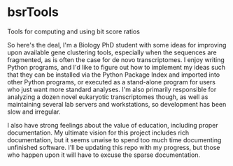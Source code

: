 bsrTools
========

Tools for computing and using bit score ratios

So here's the deal, I'm a Biology PhD student with some ideas for improving upon available gene clustering tools, especially when the sequences are fragmented, as is often the case for de novo transcriptomes.  I enjoy writing Python programs, and I'd like to figure out how to implement my ideas such that they can be installed via the Python Package Index and imported into other Python programs, or executed as a stand-alone program for users who just want more standard analyses.   I'm also primarily responsible for analyzing a dozen novel eukaryotic transcriptomes though, as well as maintaining several lab servers and workstations, so development has been slow and irregular.

I also have strong feelings about the value of education, including proper documentation.  My ultimate vision for this project includes rich documentation, but it seems unwise to spend too much time documenting unfinished software.  I'll be updating this repo with my progress, but those who happen upon it will have to excuse the sparse documentation.

